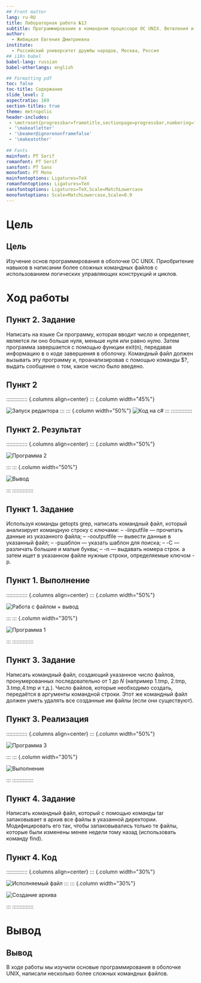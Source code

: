 ```yaml
---
## Front matter
lang: ru-RU
title: Лабораторная работа №13
subtitle: Программирование в командном процессоре ОС UNIX. Ветвления и циклы
author:
  - Жибицкая Евгения Дмитриевна
institute:
  - Российский университет дружбы народов, Москва, Россия
## i18n babel
babel-lang: russian
babel-otherlangs: english

## Formatting pdf
toc: false
toc-title: Содержание
slide_level: 2
aspectratio: 169
section-titles: true
theme: metropolis
header-includes:
 - \metroset{progressbar=frametitle,sectionpage=progressbar,numbering=fraction}
 - '\makeatletter'
 - '\beamer@ignorenonframefalse'
 - '\makeatother'
 
## Fonts
mainfont: PT Serif
romanfont: PT Serif
sansfont: PT Sans
monofont: PT Mono
mainfontoptions: Ligatures=TeX
romanfontoptions: Ligatures=TeX
sansfontoptions: Ligatures=TeX,Scale=MatchLowercase
monofontoptions: Scale=MatchLowercase,Scale=0.9
---
```





# Цель

## Цель 

Изучение основ программирования в оболочке ОС UNIX. Приобритение навыков в  написании более сложных командных файлов с использованием логических управляющих конструкций и циклов.

# Ход работы

## Пункт 2. Задание

Написать на языке Си программу, которая вводит число и определяет, является ли оно
больше нуля, меньше нуля или равно нулю. Затем программа завершается с помощью
функции exit(n), передавая информацию в о коде завершения в оболочку. Командный файл должен вызывать эту программу и, проанализировав с помощью команды
$?, выдать сообщение о том, какое число было введено.

## Пункт 2

:::::::::::::: {.columns align=center}
::: {.column width="45%"}

![Запуск редактора](image/2.png)
:::
::: {.column width="50%"}
![Код на с#](image/3.png)
:::
::::::::::::::

## Пункт 2. Результат
:::::::::::::: {.columns align=center}
::: {.column width="50%"}

![Программа 2](image/4.png)

:::
::: {.column width="50%"}

![Вывод](image/5.png)

:::
::::::::::::::

## Пункт 1. Задание

Используя команды getopts grep, написать командный файл, который анализирует
командную строку с ключами:
– -iinputfile — прочитать данные из указанного файла;
– -ooutputfile — вывести данные в указанный файл;
– -pшаблон — указать шаблон для поиска;
– -C — различать большие и малые буквы;
– -n — выдавать номера строк.
а затем ищет в указанном файле нужные строки, определяемые ключом -p.


## Пункт 1. Выполнение

:::::::::::::: {.columns align=center}
::: {.column width="50%"}

![Работа с файлом + вывод](image/1.png)

:::
::: {.column width="30%"}


![Программа 1](image/12.png)

:::
::::::::::::::

## Пункт 3. Задание 

Написать командный файл, создающий указанное число файлов, пронумерованных
последовательно от 1 до 𝑁 (например 1.tmp, 2.tmp, 3.tmp,4.tmp и т.д.). Число файлов,
которые необходимо создать, передаётся в аргументы командной строки. Этот же командный файл должен уметь удалять все созданные им файлы (если они существуют).


## Пункт 3. Реализация
:::::::::::::: {.columns align=center}
::: {.column width="50%"}

![Программа 3](image/7.png)

:::
::: {.column width="30%"}

![Выполнение](image/8.png)

:::
::::::::::::::

## Пункт 4. Задание

Написать командный файл, который с помощью команды tar запаковывает в архив
все файлы в указанной директории. Модифицировать его так, чтобы запаковывались только те файлы, которые были изменены менее недели тому назад (использовать команду find).


## Пункт 4. Код 

:::::::::::::: {.columns align=center}
::: {.column width="30%"}

![Исполняемый файл](image/9.png)
:::
::: {.column width="30%"}

![Создание архива](image/11.png)

:::
::::::::::::::


# Вывод

## Вывод


В ходе работы мы изучили основые программирования в оболочке UNIX, написали несколько более сложных командных файлов.
